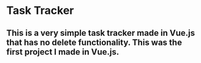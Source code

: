 # Task Tracker

## This is a very simple task tracker made in Vue.js that has no delete functionality. This was the first project I made in Vue.js.
